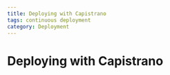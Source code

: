 ```yaml
---
title: Deploying with Capistrano
tags: continuous deployment
category: Deployment
---
```


# Deploying with Capistrano
